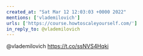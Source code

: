 ```yaml
---
created_at: "Sat Mar 12 12:03:03 +0000 2022"
mentions: ['vlademilovich']
urls: ['https://course.howtoscaleyourself.com/']
in_reply_to: @vlademilovich
---
```


@vlademilovich https://t.co/ssNVS4Hqki